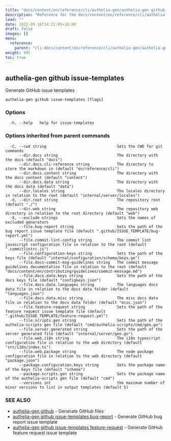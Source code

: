 ```yaml
---
title: "docs/content/en/reference/cli/authelia-gen/authelia-gen github issue-templates"
description: "Reference for the docs/content/en/reference/cli/authelia-gen/authelia-gen github issue-templates command."
lead: ""
date: 2022-09-16T14:21:05+10:00
draft: false
images: []
menu:
  reference:
    parent: "cli-docs/content/en/reference/cli/authelia-gen/authelia-gen"
weight: 995
toc: true
---
```


## authelia-gen github issue-templates

Generate GitHub issue templates

```
authelia-gen github issue-templates [flags]
```

### Options

```
  -h, --help   help for issue-templates
```

### Options inherited from parent commands

```
  -C, --cwd string                               Sets the CWD for git commands
      --dir.docs string                          The directory with the docs (default "docs")
      --dir.docs.cli-reference string            The directory to store the markdown in (default "en/reference/cli")
      --dir.docs.content string                  The directory with the docs content (default "content")
      --dir.docs.data string                     The directory with the docs data (default "data")
      --dir.locales string                       The locales directory in relation to the root (default "internal/server/locales")
  -d, --dir.root string                          The repository root (default "./")
      --dir.web string                           The repository web directory in relation to the root directory (default "web")
  -X, --exclude strings                          Sets the names of excluded generators
      --file.bug-report string                   Sets the path of the bug report issue template file (default ".github/ISSUE_TEMPLATE/bug-report.yml")
      --file.commit-lint-config string           The commit lint javascript configuration file in relation to the root (default ".commitlintrc.js")
      --file.configuration-keys string           Sets the path of the keys file (default "internal/configuration/schema/keys.go")
      --file.docs-commit-msg-guidelines string   The commit message guidelines documentation file in relation to the root (default "docs/content/en/contributing/guidelines/commit-message.md")
      --file.docs.data.keys string               Sets the path of the docs keys file (default "configkeys.json")
      --file.docs.data.languages string          The languages docs data file in relation to the docs data folder (default "languages.json")
      --file.docs.data.misc string               The misc docs data file in relation to the docs data folder (default "misc.json")
      --file.feature-request string              Sets the path of the feature request issue template file (default ".github/ISSUE_TEMPLATE/feature-request.yml")
      --file.scripts.gen string                  Sets the path of the authelia-scripts gen file (default "cmd/authelia-scripts/cmd/gen.go")
      --file.server.generated string             Sets the path of the server generated file (default "internal/server/gen.go")
      --file.web.i18n string                     The i18n typescript configuration file in relation to the web directory (default "src/i18n/index.ts")
      --file.web.package string                  The node package configuration file in relation to the web directory (default "package.json")
      --package.configuration.keys string        Sets the package name of the keys file (default "schema")
      --package.scripts.gen string               Sets the package name of the authelia-scripts gen file (default "cmd")
      --versions int                             the maximum number of minor versions to list in output templates (default 5)
```

### SEE ALSO

* [authelia-gen github](authelia-gen_github.md)	 - Generate GitHub files
* [authelia-gen github issue-templates bug-report](authelia-gen_github_issue-templates_bug-report.md)	 - Generate GitHub bug report issue template
* [authelia-gen github issue-templates feature-request](authelia-gen_github_issue-templates_feature-request.md)	 - Generate GitHub feature request issue template

